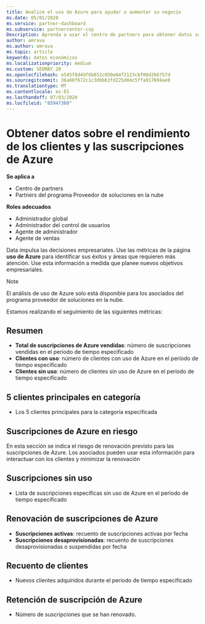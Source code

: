 ```yaml
---
title: Analice el uso de Azure para ayudar a aumentar su negocio
ms.date: 05/01/2020
ms.service: partner-dashboard
ms.subservice: partnercenter-csp
Description: Aprenda a usar el centro de partners para obtener datos sobre el uso de las suscripciones de Azure de sus clientes.
author: amrava
ms.author: amrava
ms.topic: article
keywords: datos económicos
ms.localizationpriority: medium
ms.custom: SEOMAY.20
ms.openlocfilehash: e545f8d49f6b852c050e84f2123cbf08d2b6757d
ms.sourcegitcommit: 36a60f672c1c3d6b63fd225d04c5ffa917694ae0
ms.translationtype: MT
ms.contentlocale: es-ES
ms.lasthandoff: 07/03/2020
ms.locfileid: "85947360"
---
```

# <a name="get-data-about-how-well-your-customers-and-azure-subscriptions-are-doing"></a>Obtener datos sobre el rendimiento de los clientes y las suscripciones de Azure

**Se aplica a**

- Centro de partners
- Partners del programa Proveedor de soluciones en la nube

**Roles adecuados**

- Administrador global
- Administrador del control de usuarios
- Agente de administrador
- Agente de ventas

Data impulsa las decisiones empresariales. Use las métricas de la página **uso de Azure** para identificar sus éxitos y áreas que requieren más atención. Use esta información a medida que planee nuevos objetivos empresariales.

> [!NOTE]
> El análisis de uso de Azure solo está disponible para los asociados del programa proveedor de soluciones en la nube.

Estamos realizando el seguimiento de las siguientes métricas:

## <a name="summary"></a>Resumen

- **Total de suscripciones de Azure vendidas**: número de suscripciones vendidas en el período de tiempo especificado  
- **Clientes con uso**: número de clientes con uso de Azure en el período de tiempo especificado  
- **Clientes sin uso**: número de clientes sin uso de Azure en el período de tiempo especificado  

## <a name="top-5-customers-in-category"></a>5 clientes principales en categoría

- Los 5 clientes principales para la categoría especificada  

## <a name="azure-subscriptions-at-risk"></a>Suscripciones de Azure en riesgo

En esta sección se indica el riesgo de renovación previsto para las suscripciones de Azure. Los asociados pueden usar esta información para interactuar con los clientes y minimizar la renovación

## <a name="subscriptions-without-usage"></a>Suscripciones sin uso

- Lista de suscripciones específicas sin uso de Azure en el período de tiempo especificado  

## <a name="azure-subscription-churn"></a>Renovación de suscripciones de Azure

- **Suscripciones activas**: recuento de suscripciones activas por fecha  
- **Suscripciones desaprovisionadas**: recuento de suscripciones desaprovisionadas o suspendidas por fecha  

## <a name="customer-count"></a>Recuento de clientes

- Nuevos clientes adquiridos durante el período de tiempo especificado  

## <a name="azure-subscription-retention"></a>Retención de suscripción de Azure

- Número de suscripciones que se han renovado.
